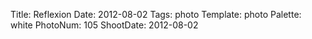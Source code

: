 Title: Reflexion
Date: 2012-08-02
Tags: photo
Template: photo
Palette: white
PhotoNum: 105
ShootDate: 2012-08-02
